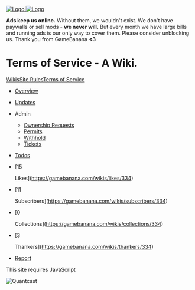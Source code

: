 [![Logo](https://images.gamebanana.com/static/img/banana.png) ![Logo](https://images.gamebanana.com/static/img/logo.png)](https://gamebanana.com/)

**Ads keep us online.** Without them, we wouldn't exist. We don't have paywalls or sell mods - **we never will.** But every month we have large bills and running ads is our only way to cover them. Please consider unblocking us. Thank you from GameBanana **<3**

Terms of Service \- A Wiki.
===========================

[Wikis](https://gamebanana.com/wikis)[Site Rules](https://gamebanana.com/wikis/cats/2)[Terms of Service](https://gamebanana.com/wikis/334)

* [Overview](https://gamebanana.com/wikis/334)
* [Updates](https://gamebanana.com/wikis/updates/334)
* Admin
    
    * [Ownership Requests](https://gamebanana.com/wikis/admin/ownershipreqs/334)
    * [Permits](https://gamebanana.com/wikis/admin/permits/334)
    * [Withhold](https://gamebanana.com/wikis/admin/withhold/334)
    * [Tickets](https://gamebanana.com/wikis/admin/tickets/334)
* [Todos](https://gamebanana.com/wikis/todos/334)
* [15
    
    Likes](https://gamebanana.com/wikis/likes/334)
* [11
    
    Subscribers](https://gamebanana.com/wikis/subscribers/334)
* [0
    
    Collections](https://gamebanana.com/wikis/collections/334)
* [3
    
    Thankers](https://gamebanana.com/wikis/thankers/334)
* [Report](https://gamebanana.com/support/add?s=Wiki.334)

This site requires JavaScript

![Quantcast](//pixel.quantserve.com/pixel/p-8cRjV06Il9c1U.gif)